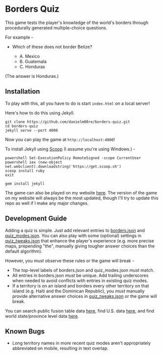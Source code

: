 # Borders Quiz 

This game tests the player's knowledge of the world's borders through procedurally generated multiple-choice questions.

For example -

* Which of these does not border Belize?

    * A. Mexico
    * B. Guatemala
    * C. Honduras

(The answer is Honduras.)

## Installation

To play with this, all you have to do is start `index.html` on a local server!

Here's how to do this using Jekyll.

```
git clone https://github.com/danielm00re/borders-quiz.git
cd borders-quiz
jekyll serve --port 4000
```

Now you can play the game at `http://localhost:4000`!

To install Jekyll using [Scoop](http://scoop.sh) (I assume you're using Windows.) -

```
powershell Set-ExecutionPolicy RemoteSigned -scope CurrentUser
powershell iex (new-object net.webclient).downloadstring('https://get.scoop.sh')
scoop install ruby
exit
```

```
gem install jekyll
```

The game can also be played on my website [here](http://danielmoore.us/borders-quiz). The version of the game on my website will always be the most updated, though I'll try to update this repo as well if I make any major changes.

## Development Guide

Adding a quiz is simple. Just add relevant entries to [borders.json](/borders-quiz/json/borders.json) and [quiz_modes.json](/borders-quiz/json/quiz_modes.json). You can also play with some (optional) settings in [quiz_tweaks.json](/borders-quiz/json/quiz_tweaks.json) that enhance the player's experience (e.g. more precise maps, prepending "the", manually giving tougher answer choices than the default algorithm).

However, you must observe these rules or the game will break -

* The top-level labels of borders.json and quiz_modes.json *must* match.
* All entries in borders.json *must* be unique. Add trailing underscores when needed to avoid conflicts with entries in existing quiz modes.
* If a territory is on an island and borders every other territory on that island (e.g. Haiti and the Dominican Republic), you *must* manually provide alternative answer choices in [quiz_tweaks.json](/borders-quiz/json/quiz_tweaks.json) or the game will break.

You can search public fusion table data [here](https://research.google.com/tables?source=ft2573812&corpus=fusion), find U.S. data [here](https://support.google.com/fusiontables/answer/1182141?hl=en), and find world state/province level data [here](https://fusiontables.google.com/DataSource?docid=1uK6JhwbCLeJWmTmoWTIKFOmdZuTxhfeT_Gy05QXy).

## Known Bugs

* Long territory names in more recent quiz modes aren't appropriately abbreviated on mobile, resulting in text overlap.
